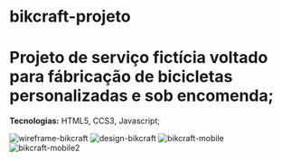 # bikcraft-projeto
 <h1>Projeto de serviço fictícia voltado para fábricação de bicicletas personalizadas e sob encomenda;</h1>
 
 <strong>Tecnologias:</strong> HTML5, CCS3, Javascript;


![wireframe-bikcraft](https://user-images.githubusercontent.com/56458098/120091277-f8d6d180-c0df-11eb-976d-dc1d351e89eb.jpg)
![design-bikcraft](https://user-images.githubusercontent.com/56458098/120091276-f83e3b00-c0df-11eb-8582-dc19491f507a.jpg)
![bikcraft-mobile](https://user-images.githubusercontent.com/56458098/120091278-f8d6d180-c0df-11eb-91b1-8b411c967758.jpg)
![bikcraft-mobile2](https://user-images.githubusercontent.com/56458098/120091275-f7a5a480-c0df-11eb-901b-765fe67cb403.jpg)
